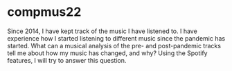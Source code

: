 # compmus22

Since 2014, I have kept track of the music I have listened to. I have experience how I started listening to different music since the pandemic has started. What can a musical analysis of the pre- and post-pandemic tracks tell me about how my music has changed, and why? Using the Spotify features, I will try to answer this question.
